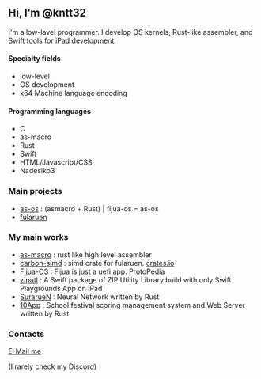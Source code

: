 ## Hi, I’m @kntt32
I'm a low-lavel programmer. I develop OS kernels, Rust-like assembler, and Swift tools for iPad development.

#### Specialty fields
- low-level
- OS development
- x64 Machine language encoding

#### Programming languages
- C
- as-macro
- Rust
- Swift
- HTML/Javascript/CSS
- Nadesiko3

### Main projects
- [as-os](https://www.github.com/kntt32/as-os) : (asmacro + Rust) | fijua-os = as-os
- [fularuen](https://github.com/kntt32/fularuen)

### My main works
- [as-macro](https://github.com/kntt32/as-macro) : rust like high level assembler
- [carbon-simd](https://www.github.com/kntt32/carbon-simd) : simd crate for fularuen. [crates.io](https://crates.io/crates/carbon-simd)
- [Fijua-OS](https://github.com/kntt32/Fijua-OS) : Fijua is just a uefi app. [ProtoPedia](https://protopedia.net/prototype/5674)
- [ziputl](https://github.com/kntt32/ziputl) : A Swift package of ZIP Utility Library build with only Swift Playgrounds App on iPad
- [SurarueN](https://github.com/kntt32/SurarueN) : Neural Network written by Rust
- [10App](https://github.com/kntt32/10App) : School festival scoring management system and Web Server written by Rust

### Contacts
[E-Mail me](mailto:knt.t@outlook.com)

(I rarely check my Discord)

<!---
kntt32/kntt32 is a ✨ special ✨ repository because its `README.md` (this file) appears on your GitHub profile.
You can click the Preview link to take a look at your changes.
--->
